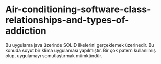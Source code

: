 # Air-conditioning-software-class-relationships-and-types-of-addiction
Bu uygulama java üzerinde SOLID ilkelerini gerçeklemek üzerinedir. Bu konuda soyut bir klima uygulaması yapılmıştır. Bir çok patern kullanılmış olup, uygulamayı somutlaştırmak mümkündür.
